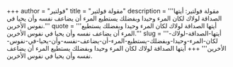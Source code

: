 +++
author = "فولتير"
title = "مقولة فولتير"
description = '''مقولة فولتير: أيتها الصداقة لولاك لكان المرء وحيدا وبفضلك يستطيع المرء أن يضاعف نفسه وأن يحيا في نفوس الأخرين.'''
quote = '''أيتها الصداقة لولاك لكان المرء وحيدا وبفضلك يستطيع المرء أن يضاعف نفسه وأن يحيا في نفوس الأخرين.'''
slug = '''أيتها-الصداقة-لولاك-لكان-المرء-وحيدا-وبفضلك-يستطيع-المرء-أن-يضاعف-نفسه-وأن-يحيا-في-نفوس-الأخرين'''
+++
أيتها الصداقة لولاك لكان المرء وحيدا وبفضلك يستطيع المرء أن يضاعف نفسه وأن يحيا في نفوس الأخرين.
